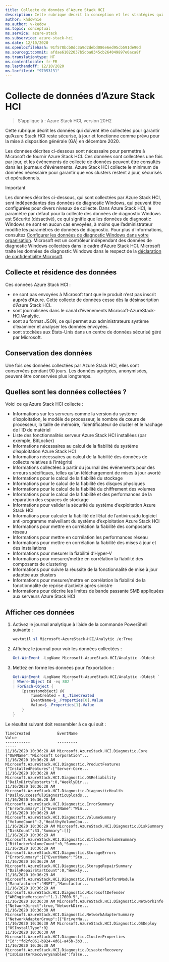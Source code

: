 ```yaml
---
title: Collecte de données d’Azure Stack HCI
description: Cette rubrique décrit la conception et les stratégies qui concernent les données de diagnostic collectées par Azure Stack HCI.
author: khdownie
ms.author: v-kedow
ms.topic: conceptual
ms.service: azure-stack
ms.subservice: azure-stack-hci
ms.date: 12/10/2020
ms.openlocfilehash: 91f578bcb0dc3a9d2debd086e6ed95cb591de90d
ms.sourcegitcommit: afdae61022037b5dba8345cb264049897e0aca8f
ms.translationtype: HT
ms.contentlocale: fr-FR
ms.lasthandoff: 12/10/2020
ms.locfileid: "97053131"
---
```

# <a name="azure-stack-hci-data-collection"></a>Collecte de données d’Azure Stack HCI

> S’applique à : Azure Stack HCI, version 20H2

Cette rubrique décrit les données qui doivent être collectées pour garantir qu’Azure Stack HCI reste sécurisé, à jour et fonctionne comme prévu pour la mise à disposition générale (GA) en décembre 2020.

Les données décrites ci-dessous sont nécessaire pour permettre à Microsoft de fournir Azure Stack HCI. Ces données sont collectées une fois par jour, et les événements de collecte de données peuvent être consultés dans les journaux d’événements. Azure Stack HCI collecte le minimum de données nécessaire pour garantir que vos clusters restent à jour, sécurisés et opérationnels.

   > [!IMPORTANT]
   > Les données décrites ci-dessous, qui sont collectées par Azure Stack HCI, sont indépendantes des données de diagnostic Windows, qui peuvent être configurées pour divers niveaux de collecte. Dans Azure Stack HCI, le paramètre par défaut pour la collecte des données de diagnostic Windows est Sécurité (désactivé), ce qui signifie que les données de diagnostic Windows ne sont en aucun cas envoyées, à moins que l’administrateur modifie les paramètres de données de diagnostic. Pour plus d’informations, consultez [Configurer les données de diagnostic Windows dans votre organisation](/windows/privacy/configure-windows-diagnostic-data-in-your-organization). Microsoft est un contrôleur indépendant des données de diagnostic Windows collectées dans le cadre d’Azure Stack HCI. Microsoft traite les données de diagnostic Windows dans le respect de la [déclaration de confidentialité Microsoft](https://privacy.microsoft.com/privacystatement).

## <a name="data-collection-and-residency"></a>Collecte et résidence des données

Ces données Azure Stack HCI : 

- ne sont pas envoyées à Microsoft tant que le produit n’est pas inscrit auprès d’Azure. Cette collecte de données cesse dès la désinscription d’Azure Stack HCI.
- sont journalisées dans le canal d’événements Microsoft-AzureStack-HCI/Analytic. 
- sont au format JSON, ce qui permet aux administrateurs système d’examiner et analyser les données envoyées.
- sont stockées aux États-Unis dans un centre de données sécurisé géré par Microsoft.

## <a name="data-retention"></a>Conservation des données

Une fois ces données collectées par Azure Stack HCI, elles sont conservées pendant 90 jours. Les données agrégées, anonymisées, peuvent être conservées plus longtemps.

## <a name="what-data-is-collected"></a>Quelles sont les données collectées ?

Voici ce qu’Azure Stack HCI collecte :

- Informations sur les serveurs comme la version du système d’exploitation, le modèle de processeur, le nombre de cœurs de processeur, la taille de mémoire, l’identificateur de cluster et le hachage de l’ID de matériel
- Liste des fonctionnalités serveur Azure Stack HCI installées (par exemple, BitLocker)
- Informations nécessaires au calcul de la fiabilité du système d’exploitation Azure Stack HCI
- Informations nécessaires au calcul de la fiabilité des données de collecte relatives à l’intégrité
- Informations collectées à partir du journal des événements pour des erreurs spécifiques, telles qu’un téléchargement de mises à jour avorté
- Informations pour le calcul de la fiabilité du stockage
- Informations pour le calcul de la fiabilité des disques physiques
- Informations pour le calcul de la fiabilité du chiffrement des volumes
- Informations pour le calcul de la fiabilité et des performances de la réparation des espaces de stockage
- Informations pour valider la sécurité du système d’exploitation Azure Stack HCI
- Informations pour calculer la fiabilité de l’état de l’antivirus/du logiciel anti-programme malveillant du système d’exploitation Azure Stack HCI
- Informations pour mettre en corrélation la fiabilité des composants réseau
- Informations pour mettre en corrélation les performances réseau
- Informations pour mettre en corrélation la fiabilité des mises à jour et des installations
- Informations pour mesurer la fiabilité d’Hyper-V
- Informations pour mesurer/mettre en corrélation la fiabilité des composants de clustering
- Informations pour suivre la réussite de la fonctionnalité de mise à jour adaptée aux clusters
- Informations pour mesurer/mettre en corrélation la fiabilité de la fonctionnalité de reprise d’activité après sinistre
- Informations pour décrire les limites de bande passante SMB appliquées aux serveurs Azure Stack HCI

## <a name="view-this-data"></a>Afficher ces données

1. Activez le journal analytique à l’aide de la commande PowerShell suivante :

   ```PowerShell
   wevtutil sl Microsoft-AzureStack-HCI/Analytic /e:True
   ```

2. Affichez le journal pour voir les données collectées :

   ```PowerShell
   Get-WinEvent -LogName Microsoft-AzureStack-HCI/Analytic -Oldest
   ```

3. Mettez en forme les données pour l’exportation :

   ```PowerShell
   Get-WinEvent -LogName Microsoft-AzureStack-HCI/Analytic -Oldest `
   | Where-Object Id -eq 802 `
   | ForEach-Object { 
       [pscustomobject] @{
           TimeCreated = $_.TimeCreated 
           EventName=$_.Properties[0].Value 
           Value=$_.Properties[1].Value 
       } 
   }
   ```
 
Le résultat suivant doit ressembler à ce qui suit :

```shell
TimeCreated            EventName                                                  Value
-----------            ---------                                                  -----
11/16/2020 10:36:28 AM Microsoft.AzureStack.HCI.Diagnostic.Core                   {"OEMName":"Microsoft Corporation"...
11/16/2020 10:36:28 AM Microsoft.AzureStack.HCI.Diagnostic.ProductFeatures        {"InstalledFeatures":["Server-Core...
11/16/2020 10:36:28 AM Microsoft.AzureStack.HCI.Diagnostic.OSReliability          {"DailyDirtyRestarts":0,"WeeklyDir...
11/16/2020 10:36:28 AM Microsoft.AzureStack.HCI.Diagnostic.DiagnosticHealth       {"DailySuccessfulDiagnosticUploads...
11/16/2020 10:36:28 AM Microsoft.AzureStack.HCI.Diagnostic.ErrorSummary           {"ErrorSummary":[{"EventName":"Win...
11/16/2020 10:36:29 AM Microsoft.AzureStack.HCI.Diagnostic.VolumeSummary          {"VolumeCount":2,"HealthyVolumeCou...
11/16/2020 10:36:29 AM Microsoft.AzureStack.HCI.Diagnostic.DiskSummary            {"DiskCount":33,"Summary":[]}
11/16/2020 10:36:29 AM Microsoft.AzureStack.HCI.Diagnostic.BitlockerVolumeSummary {"BitlockerVolumeCount":0,"Summary...
11/16/2020 10:36:29 AM Microsoft.AzureStack.HCI.Diagnostic.StorageErrors          {"ErrorSummary":[{"EventName":"Sto...
11/16/2020 10:36:29 AM Microsoft.AzureStack.HCI.Diagnostic.StorageRepairSummary   {"DailyRepairStartCount":0,"Weekly...
11/16/2020 10:36:29 AM Microsoft.AzureStack.HCI.Diagnostic.TrustedPlatformModule  {"Manufacturer":"MSFT","Manufactur...
11/16/2020 10:36:29 AM Microsoft.AzureStack.HCI.Diagnostic.MicrosoftDefender      {"AMEngineVersion":"1.1.17600.5","...
11/16/2020 10:36:30 AM Microsoft.AzureStack.HCI.Diagnostic.NetworkInfo            {"NetworkDirect":true,"NetworkDire...
11/16/2020 10:36:30 AM Microsoft.AzureStack.HCI.Diagnostic.NetworkAdapterSummary  {"NetworkAdapterGroup":[{"DriverNa...
11/16/2020 10:36:30 AM Microsoft.AzureStack.HCI.Diagnostic.OSDeploy               {"OSInstallType":0}
11/16/2020 10:36:30 AM Microsoft.AzureStack.HCI.Diagnostic.ClusterProperties      {"Id":"fd2fc061-b924-4d61-a45b-3b3...
11/16/2020 10:36:30 AM Microsoft.AzureStack.HCI.Diagnostic.DisasterRecovery       {"IsDisasterRecoveryEnabled":false...
```
